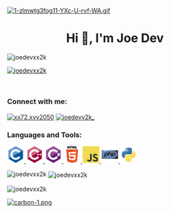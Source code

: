 
[![1-zlmwtg3fog11-YXc-U-rvf-WA.gif](https://i.postimg.cc/2jV9Kb2X/1-zlmwtg3fog11-YXc-U-rvf-WA.gif)](https://postimg.cc/Hj1tJxGQ)
<h1 align="center">Hi 👋, I'm Joe Dev</h1>

<p align="left"> <img src="https://komarev.com/ghpvc/?username=joedevxx2k&label=Profile%20views&color=0e75b6&style=flat" alt="joedevxx2k" /> </p>

<p align="left"> <a href="https://github.com/ryo-ma/github-profile-trophy"><img src="https://github-profile-trophy.vercel.app/?username=joedevxx2k" alt="joedevxx2k" /></a> </p>

<p align="left"> <a href="https://twitter.com/" target="blank"><img src="https://img.shields.io/twitter/follow/?logo=twitter&style=for-the-badge" alt="" /></a> </p>

<h3 align="left">Connect with me:</h3>
<p align="left">
<a href="https://fb.com/xx72.xvv2050" target="blank"><img align="center" src="https://raw.githubusercontent.com/rahuldkjain/github-profile-readme-generator/master/src/images/icons/Social/facebook.svg" alt="xx72.xvv2050" height="30" width="40" /></a>
<a href="https://instagram.com/joedevv2k_" target="blank"><img align="center" src="https://raw.githubusercontent.com/rahuldkjain/github-profile-readme-generator/master/src/images/icons/Social/instagram.svg" alt="joedevv2k_" height="30" width="40" /></a>
</p>

<h3 align="left">Languages and Tools:</h3>
<p align="left"> <a href="https://www.cprogramming.com/" target="_blank" rel="noreferrer"> <img src="https://raw.githubusercontent.com/devicons/devicon/master/icons/c/c-original.svg" alt="c" width="40" height="40"/> </a> <a href="https://www.w3schools.com/cpp/" target="_blank" rel="noreferrer"> <img src="https://raw.githubusercontent.com/devicons/devicon/master/icons/cplusplus/cplusplus-original.svg" alt="cplusplus" width="40" height="40"/> </a> <a href="https://www.w3schools.com/cs/" target="_blank" rel="noreferrer"> <img src="https://raw.githubusercontent.com/devicons/devicon/master/icons/csharp/csharp-original.svg" alt="csharp" width="40" height="40"/> </a> <a href="https://www.w3.org/html/" target="_blank" rel="noreferrer"> <img src="https://raw.githubusercontent.com/devicons/devicon/master/icons/html5/html5-original-wordmark.svg" alt="html5" width="40" height="40"/> </a> <a href="https://developer.mozilla.org/en-US/docs/Web/JavaScript" target="_blank" rel="noreferrer"> <img src="https://raw.githubusercontent.com/devicons/devicon/master/icons/javascript/javascript-original.svg" alt="javascript" width="40" height="40"/> </a> <a href="https://www.php.net" target="_blank" rel="noreferrer"> <img src="https://raw.githubusercontent.com/devicons/devicon/master/icons/php/php-original.svg" alt="php" width="40" height="40"/> </a> <a href="https://www.python.org" target="_blank" rel="noreferrer"> <img src="https://raw.githubusercontent.com/devicons/devicon/master/icons/python/python-original.svg" alt="python" width="40" height="40"/> </a> </p>

<p><img align="left" src="https://github-readme-stats.vercel.app/api/top-langs?username=joedevxx2k&show_icons=true&locale=en&layout=compact" alt="joedevxx2k" /></p>

<p>&nbsp;<img align="center" src="https://github-readme-stats.vercel.app/api?username=joedevxx2k&show_icons=true&locale=en" alt="joedevxx2k" /></p>

<p><img align="center" src="https://github-readme-streak-stats.herokuapp.com/?user=joedevxx2k&" alt="joedevxx2k" /></p>

[![carbon-1.png](https://i.postimg.cc/sDd6TWpW/carbon-1.png)](https://postimg.cc/8s4m5jXk)
